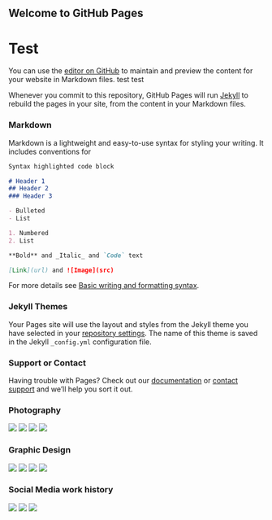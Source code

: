 ## Welcome to GitHub Pages

# Test

You can use the [editor on GitHub](https://github.com/klaytnine/klaytnine.github.io/edit/main/index.md) to maintain and preview the content for your website in Markdown files. test test

Whenever you commit to this repository, GitHub Pages will run [Jekyll](https://jekyllrb.com/) to rebuild the pages in your site, from the content in your Markdown files.

### Markdown

Markdown is a lightweight and easy-to-use syntax for styling your writing. It includes conventions for

```markdown
Syntax highlighted code block

# Header 1
## Header 2
### Header 3

- Bulleted
- List

1. Numbered
2. List

**Bold** and _Italic_ and `Code` text

[Link](url) and ![Image](src)
```

For more details see [Basic writing and formatting syntax](https://docs.github.com/en/github/writing-on-github/getting-started-with-writing-and-formatting-on-github/basic-writing-and-formatting-syntax).

### Jekyll Themes

Your Pages site will use the layout and styles from the Jekyll theme you have selected in your [repository settings](https://github.com/klaytnine/klaytnine.github.io/settings/pages). The name of this theme is saved in the Jekyll `_config.yml` configuration file.

### Support or Contact

Having trouble with Pages? Check out our [documentation](https://docs.github.com/categories/github-pages-basics/) or [contact support](https://support.github.com/contact) and we’ll help you sort it out.



### Photography

<img src="KT pics/dance1.jpg">

<img src="KT pics/wd1.jpg">

<img src="KT pics/gr.jpg">

<img src="KT pics/gg2.jpg">

### Graphic Design 

<img src="KT pics/krit 2.jpg">

<img src="KT pics/MJ.jpg">

<img src="KT pics/D.jpg">

<img src="KT pics/drawing.jpg">

### Social Media work history

<img src="KT pics/cc.JPG">

<img src="KT pics/bb.JPG">

<img src="KT pics/ff.JPG">
